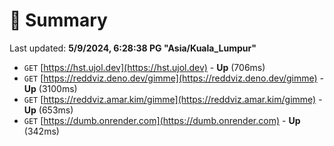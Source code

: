 # 📖 Summary
Last updated: **5/9/2024, 6:28:38 PG "Asia/Kuala_Lumpur"**

- `GET` [https://hst.ujol.dev](https://hst.ujol.dev) - **Up** (706ms)
- `GET` [https://reddviz.deno.dev/gimme](https://reddviz.deno.dev/gimme) - **Up** (3100ms)
- `GET` [https://reddviz.amar.kim/gimme](https://reddviz.amar.kim/gimme) - **Up** (653ms)
- `GET` [https://dumb.onrender.com](https://dumb.onrender.com) - **Up** (342ms)
